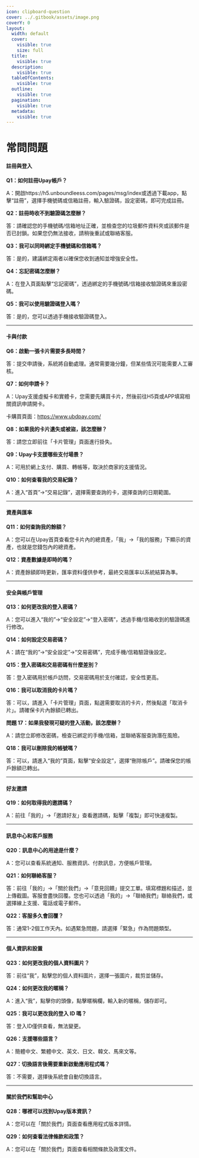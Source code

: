 ```yaml
---
icon: clipboard-question
cover: ../.gitbook/assets/image.png
coverY: 0
layout:
  width: default
  cover:
    visible: true
    size: full
  title:
    visible: true
  description:
    visible: true
  tableOfContents:
    visible: true
  outline:
    visible: true
  pagination:
    visible: true
  metadata:
    visible: true
---
```


# 常問問題

#### **註冊與登入** <a href="#registration-and-login" id="registration-and-login"></a>

**Q1：如何註冊Upay帳戶？**

A：開啟https://h5.unboundleess.com/pages/msg/index或透過下載app，點擊“註冊”，選擇手機號碼或信箱註冊，輸入驗證碼，設定密碼，即可完成註冊。

**Q2：註冊時收不到驗證碼怎麼辦？**

答：請確認您的手機號碼/信箱地址正確，並檢查您的垃圾郵件資料夾或該郵件是否已封鎖。如果您仍無法接收，請稍後重試或聯絡客服。

**Q3：我可以同時綁定手機號碼和信箱嗎？**

答：是的，建議綁定兩者以確保您收到通知並增強安全性。

**Q4：忘記密碼怎麼辦？**

A：在登入頁面點擊“忘記密碼”，透過綁定的手機號碼/信箱接收驗證碼來重設密碼。

**Q5：我可以使用驗證碼登入嗎？**

答：是的，您可以透過手機接收驗證碼登入。

***

#### **卡與付款** <a href="#card-and-payment" id="card-and-payment"></a>

**Q6：啟動一張卡片需要多長時間？**

答：提交申請後，系統將自動處理。通常需要幾分鐘，但某些情況可能需要人工審核。

**Q7：如何申請卡？**

A：Upay支援虛擬卡和實體卡，您需要先購買卡片，然後前往H5頁或APP填寫相關資訊申請開卡。

卡購買頁面：https://www.ubdpay.com/

**Q8：如果我的卡片遺失或被盜，該怎麼辦？**

答：請您立即前往「卡片管理」頁面進行掛失。

**Q9：Upay卡支援哪些支付場景？**

A：可用於網上支付、購買、轉帳等，取決於商家的支援情況。

**Q10：如何查看我的交易紀錄？**

A：進入“首頁”->“交易記錄”，選擇需要查詢的卡，選擇查詢的日期範圍。

***

#### 資產與匯率 <a href="#assets-and-exchange-rate" id="assets-and-exchange-rate"></a>

**Q11：如何查詢我的餘額？**

A：您可以在Upay首頁查看您卡片內的總資產，「我」->「我的服務」下顯示的資產，也就是您錢包內的總資產。

**Q12：資產數據是即時的嗎？**

A：資產餘額即時更新，匯率資料僅供參考，最終交易匯率以系統結算為準。

***

#### 安全與帳戶管理 <a href="#security-and-account-management" id="security-and-account-management"></a>

**Q13：如何更改我的登入密碼？**

A：您可以進入“我的”->“安全設定”->“登入密碼”，透過手機/信箱收到的驗證碼進行修改。

**Q14：如何設定交易密碼？**

A：請在“我的”->“安全設定”->“交易密碼”，完成手機/信箱驗證後設定。

**Q15：登入密碼和交易密碼有什麼差別？**

答：登入密碼用於帳戶訪問，交易密碼用於支付確認，安全性更高。

**Q16：我可以取消我的卡片嗎？**

答：可以，請進入「卡片管理」頁面，點選需要取消的卡片，然後點選「取消卡片」。請確保卡片內餘額已轉出。

**問題 17：如果我發現可疑的登入活動，該怎麼辦？**

A：請您立即修改密碼，檢查已綁定的手機/信箱，並聯絡客服查詢潛在風險。

**Q18：我可以刪除我的帳號嗎？**

答：可以，請進入“我的”頁面，點擊“安全設定”，選擇“刪除帳戶”。請確保您的帳戶餘額已轉出。

***

#### 好友邀請 <a href="#friend-invitation" id="friend-invitation"></a>

**Q19：如何取得我的邀請碼？**

A：前往「我的」->「邀請好友」查看邀請碼，點擊「複製」即可快速複製。

***

#### 訊息中心和客戶服務 <a href="#message-center-and-customer-service" id="message-center-and-customer-service"></a>

**Q20：訊息中心的用途是什麼？**

A：您可以查看系統通知、服務資訊、付款訊息，方便帳戶管理。

**Q21：如何聯絡客服？**

答：前往「我的」->「關於我們」->「意見回饋」提交工單。填寫標題和描述，並上傳截圖。客服會盡快回覆。您也可以透過「我的」->「聯絡我們」聯絡我們，或選擇線上支援、電話或電子郵件。

**Q22：客服多久會回覆？**

答：通常1-2個工作天內。如遇緊急問題，請選擇「緊急」作為問題類型。

***

#### 個人資訊和設置 <a href="#personal-information-and-settings" id="personal-information-and-settings"></a>

**Q23：如何更改我的個人資料圖片？**

答：前往“我”，點擊您的個人資料圖片，選擇一張圖片，裁剪並儲存。

**Q24：如何更改我的暱稱？**

A：進入“我”，點擊你的頭像，點擊暱稱欄，輸入新的暱稱，儲存即可。

**Q25：我可以更改我的登入 ID 嗎？**

答：登入ID僅供查看，無法變更。

**Q26：支援哪些語言？**

A：簡體中文、繁體中文、英文、日文、韓文、馬來文等。

**Q27：切換語言後需要重新啟動應用程式嗎？**

答：不需要，選擇後系統會自動切換語言。

***

#### 關於我們和幫助中心 <a href="#about-us-and-help-center" id="about-us-and-help-center"></a>

**Q28：哪裡可以找到Upay版本資訊？**

A：您可以在「關於我們」頁面查看應用程式版本詳情。

**Q29：如何查看法律條款和政策？**

A：您可以在「關於我們」頁面查看相關條款及政策文件。
